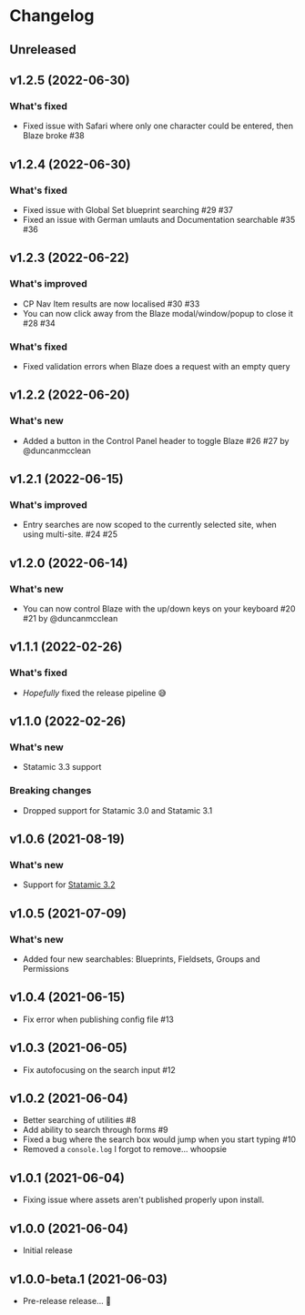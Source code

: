 # Changelog

## Unreleased

## v1.2.5 (2022-06-30)

### What's fixed

- Fixed issue with Safari where only one character could be entered, then Blaze broke #38

## v1.2.4 (2022-06-30)

### What's fixed

- Fixed issue with Global Set blueprint searching #29 #37
- Fixed an issue with German umlauts and Documentation searchable #35 #36

## v1.2.3 (2022-06-22)

### What's improved

- CP Nav Item results are now localised #30 #33
- You can now click away from the Blaze modal/window/popup to close it #28 #34

### What's fixed

- Fixed validation errors when Blaze does a request with an empty query

## v1.2.2 (2022-06-20)

### What's new

- Added a button in the Control Panel header to toggle Blaze #26 #27 by @duncanmcclean

## v1.2.1 (2022-06-15)

### What's improved

- Entry searches are now scoped to the currently selected site, when using multi-site. #24 #25

## v1.2.0 (2022-06-14)

### What's new

- You can now control Blaze with the up/down keys on your keyboard #20 #21 by @duncanmcclean

## v1.1.1 (2022-02-26)

### What's fixed

- _Hopefully_ fixed the release pipeline 😅

## v1.1.0 (2022-02-26)

### What's new

- Statamic 3.3 support

### Breaking changes

- Dropped support for Statamic 3.0 and Statamic 3.1

## v1.0.6 (2021-08-19)

### What's new

- Support for [Statamic 3.2](https://statamic.com/blog/statamic-3.2-beta)

## v1.0.5 (2021-07-09)

### What's new

- Added four new searchables: Blueprints, Fieldsets, Groups and Permissions

## v1.0.4 (2021-06-15)

- Fix error when publishing config file #13

## v1.0.3 (2021-06-05)

- Fix autofocusing on the search input #12

## v1.0.2 (2021-06-04)

- Better searching of utilities #8
- Add ability to search through forms #9
- Fixed a bug where the search box would jump when you start typing #10
- Removed a `console.log` I forgot to remove... whoopsie

## v1.0.1 (2021-06-04)

- Fixing issue where assets aren't published properly upon install.

## v1.0.0 (2021-06-04)

- Initial release

## v1.0.0-beta.1 (2021-06-03)

- Pre-release release... 👀
